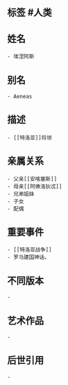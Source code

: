 ## 标签  #人类
## 姓名
	- 埃涅阿斯
## 别名
	- Aeneas
## 描述
	- [[特洛亚]]将领
## 亲属关系
	- 父亲[[安喀塞斯]]
	- 母亲[[阿佛洛狄忒]]
	- 兄弟姐妹
	- 子女
	- 配偶
## 重要事件
	- [[特洛亚战争]]
	- 罗马建国神话。
## 不同版本
	-
## 艺术作品
	-
## 后世引用
	-
